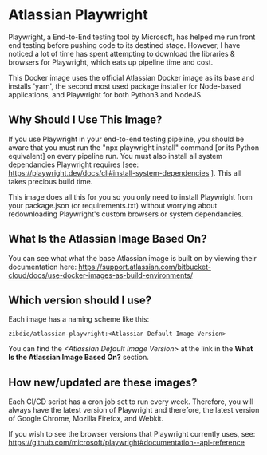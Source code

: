 # Atlassian Playwright

Playwright, a End-to-End testing tool by Microsoft, has helped me run front end testing before pushing code to its destined stage. However, I have noticed a lot of time has spent attempting to download the libraries & browsers for Playwright, which eats up pipeline time and cost.

This Docker image uses the official Atlassian Docker image as its base and installs 'yarn', the second most used package installer for Node-based applications, and Playwright for both Python3 and NodeJS.

## Why Should I Use This Image?

If you use Playwright in your end-to-end testing pipeline, you should be aware that you must run the "npx playwright install" command [or its Python equivalent] on every pipeline run. You must also install all system dependancies Playwright requires [see: https://playwright.dev/docs/cli#install-system-dependencies ]. This all takes precious build time.

This image does all this for you so you only need to install Playwright from your package.json (or requirements.txt) without worrying about redownloading Playwright's custom browsers or system dependancies.

## What Is the Atlassian Image Based On?

You can see what what the base Atlassian image is built on by viewing their documentation here:
https://support.atlassian.com/bitbucket-cloud/docs/use-docker-images-as-build-environments/

## Which version should I use?

Each image has a naming scheme like this:

```
zibdie/atlassian-playwright:<Atlassian Default Image Version>
```

You can find the _\<Atlassian Default Image Version\>_ at the link in the **What Is the Atlassian Image Based On?** section.

## How new/updated are these images?

Each CI/CD script has a cron job set to run every week. Therefore, you will always have the latest version of Playwright and therefore, the latest version of Google Chrome, Mozilla Firefox, and Webkit.

If you wish to see the browser versions that Playwright currently uses, see: https://github.com/microsoft/playwright#documentation--api-reference
